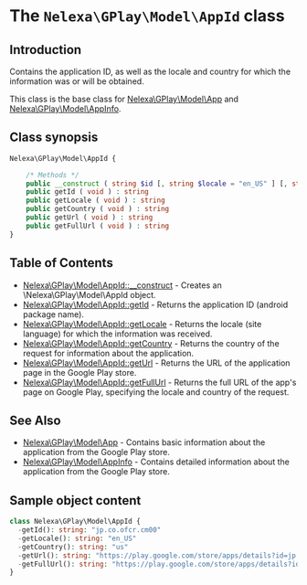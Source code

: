 # The `Nelexa\GPlay\Model\AppId` class

## Introduction
Contains the application ID, as well as the locale and country for which the information was or will be obtained.

This class is the base class for [Nelexa\GPlay\Model\App](../App/README.md) and [Nelexa\GPlay\Model\AppInfo](../AppInfo/README.md).

## Class synopsis
```php
Nelexa\GPlay\Model\AppId {

    /* Methods */
    public __construct ( string $id [, string $locale = "en_US" ] [, string $country = "us" ] ) 
    public getId ( void ) : string
    public getLocale ( void ) : string
    public getCountry ( void ) : string
    public getUrl ( void ) : string
    public getFullUrl ( void ) : string
}
```

## Table of Contents
* [Nelexa\GPlay\Model\AppId::__construct](appid.construct.md) - Creates an \Nelexa\GPlay\Model\AppId object.
* [Nelexa\GPlay\Model\AppId::getId](appid.getid.md) - Returns the application ID (android package name).
* [Nelexa\GPlay\Model\AppId::getLocale](appid.getlocale.md) - Returns the locale (site language) for which the information was received.
* [Nelexa\GPlay\Model\AppId::getCountry](appid.getcountry.md) - Returns the country of the request for information about the application.
* [Nelexa\GPlay\Model\AppId::getUrl](appid.geturl.md) - Returns the URL of the application page in the Google Play store.
* [Nelexa\GPlay\Model\AppId::getFullUrl](appid.getfullurl.md) - Returns the full URL of the app's page on Google Play, specifying the locale and country of the request.


## See Also
* [Nelexa\GPlay\Model\App](../App/README.md) - Contains basic information about the application from the Google Play store.
* [Nelexa\GPlay\Model\AppInfo](../AppInfo/README.md) - Contains detailed information about the application from the Google Play store.
## Sample object content
```php
class Nelexa\GPlay\Model\AppId {
  -getId(): string: "jp.co.ofcr.cm00"
  -getLocale(): string: "en_US"
  -getCountry(): string: "us"
  -getUrl(): string: "https://play.google.com/store/apps/details?id=jp.co.ofcr.cm00"
  -getFullUrl(): string: "https://play.google.com/store/apps/details?id=jp.co.ofcr.cm00&hl=en_US&gl=us"
}
```
